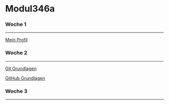 # Modul346a


### Woche 1
---
[Mein Profil](Woche1/README.md)

### Woche 2
---
[Git Grundlagen](Woche2/GitFAQ.md)

[GitHub Grundlagen](Woche2/GitHubFAQ.md)

### Woche 3
---